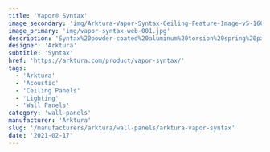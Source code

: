 ```yaml
---
title: 'Vapor® Syntax'
image_secondary: 'img/Arktura-Vapor-Syntax-Ceiling-Feature-Image-v5-1600x1600.png'
image_primary: 'img/vapor-syntax-web-001.jpg'
description: 'Syntax%20powder-coated%20aluminum%20torsion%20spring%20panels%20bring%20the%20digital%20world%20to%20your%20design.%20The%20staggered%20pattern%20ensures%20each%20panel%20flows%20smoothly%20into%20the%20next%20for%20an%20uninterrupted%20pattern.%20If%20you%20are%20looking%20for%20more%20illumination%2C%20try%20adding%20our%20integrated%20lighting%20backer.%20Or%20if%20you%20want%20more%20acoustic%20benefits%2C%20try%20adding%20our%20Soft%20Sound%AE%20backer%20instead.'
designer: 'Arktura'
subtitle: 'Syntax'
href: 'https://arktura.com/product/vapor-syntax/'
tags:
  - 'Arktura'
  - 'Acoustic'
  - 'Ceiling Panels'
  - 'Lighting'
  - 'Wall Panels'
category: 'wall-panels'
manufacturer: 'Arktura'
slug: '/manufacturers/arktura/wall-panels/arktura-vapor-syntax'
date: '2021-02-17'
---
```

